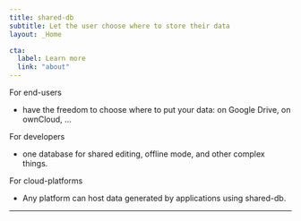 ```yaml
---
title: shared-db
subtitle: Let the user choose where to store their data 
layout: _Home

cta:
  label: Learn more
  link: "about"
---
```


For end-users
 * have the freedom to choose where to put your data: on Google Drive, on ownCloud, ...

For developers
 * one database for shared editing, offline mode, and other complex things.

For cloud-platforms
 * Any platform can host data generated by applications using shared-db.

---
